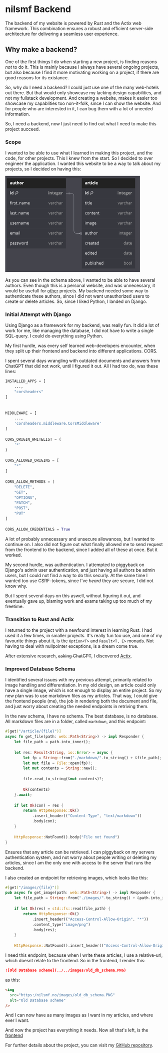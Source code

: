 # nilsmf Backend

The backend of my website is powered by Rust and the Actix web framework. This combination ensures a robust and efficient server-side architecture for delivering a seamless user experience.

## Why make a backend?

One of the first things I do when starting a new project, is finding reasons _not_ to do it. This is mainly because I always have several ongoing projects, but also because I find it more motivating working on a project, if there are good reasons for its existance.

So, why do I need a backend?
I could just use one of the many web-hotels out there.
But that would only showcase my lacking design capabilities, and not my fullstack development.
And creating a website, makes it easier too showcase my capablities too non-it-folk, since I can show the website.
And for people who are interested in it, I can bug them with a lot of uneeded information.

So, I need a backend, now I just need to find out what I need to make this project succeed.

### Scope

I wanted to be able to use what I learned in making this project, and the code, for other projects.
This I knew from the start. So I decided to over engineer the application.
I wanted this website to be a way to talk about my projects, so I decided on having this:

![Old Database scheme](../../images/old_db_schema.PNG)

As you can see in the schema above, I wanted to be able to have several authors. Even though this is a personal website, and was unnecessary, it would be usefull for [other](/projects/gnf) projects.
My backend needed some way to authenticate these authors, since I did not want unauthorized users to create or delete articles.
So, since I liked Python, I landed on Django.

### Initial Attempt with Django

Using Django as a framework for my backend, was really fun. It did a lot of work for me, like managing the database, I did not have to write a single SQL-query.
I could do everything using Python.

My first hurdle, was every self learned web-developers encounter, when they split up their frontend and backend into different applications. CORS.

I spent several days wrangling with outdated documents and answers from ChatGPT that did not work, until I figured it out. All I had too do, was these lines:

```python
INSTALLED_APPS = [
    ...,
    "corsheaders"
]


MIDDLEWARE = [
    ...,
    'corsheaders.middleware.CorsMiddleware'
]

CORS_ORIGIN_WHITELIST = (
    '*'
)

CORS_ALLOWED_ORIGINS = [
    "*"
]

CORS_ALLOW_METHODS = [
    "DELETE",
    "GET",
    "OPTIONS",
    "PATCH",
    "POST",
    "PUT"
]

CORS_ALLOW_CREDENTIALS = True
```

A lot of probably unnecessary and unsecure allowances, but I wanted to continue on. I also did not figure out what finally allowed me to send request from the frontend to the backend, since I added all of these at once.
But it worked.

My second hurdle, was authentication. I attempted to piggyback on Django's admin user authentication, and just having all authors be admin users, but I could not find a way to do this securly.
At the same time I wanted too use CSRF-tokens, since I've _heard_ they are secure, I did not know why.

But I spent several days on this aswell, without figuring it out, and eventually gave up,
blaming work and exams taking up too much of my freetime.

### Transition to Rust and Actix

I returned to the project with a newfound interest in learning Rust. I had used it a few times, in smaller projects. It's really fun too use, and one of my favourite things about it, is the `Option<T>`
and `Result<T, E>` monads. Not having to deal with nullpointer exceptions, is a dream come true.

After extensive research, ~~asking ChatGPT~~, I discovered [Actix](https://actix.rs/).

### Improved Database Schema

I identified several issues with my previous attempt, primarily related to image handling and differentiation. In my old design, an article could only have a single image, which is not enough to display an entire project.
So my new plan was to use markdown files as my articles. That way, I could give the frontend people (me),
the job in rendering both the document and file, and just worry about creating the needed endpoints in retriving them.

In the new schema, I have no schema. The best database, is no database.
All markdown files are in a folder, called `markdown`, and this endpoint:

```rust
#[get("/article/{file}")]
async fn get_file(path: web::Path<String>) -> impl Responder {
    let file_path = path.into_inner();

    let res: Result<String, io::Error> = async {
        let fp = String::from("./markdown/".to_string() + &file_path);
        let mut file = File::open(fp)?;
        let mut contents = String::new();

        file.read_to_string(&mut contents)?;

        Ok(contents)
    }.await;

    if let Ok(con) = res {
        return HttpResponse::Ok()
            .insert_header(("Content-Type", "text/markdown"))
            .body(con);
    }

    HttpResponse::NotFound().body("File not found")
}
```

Ensures that any article can be retrieved. I can piggyback on my servers authentication system, and not worry about people writing or deleting my articles, since I am the only one with access to the server that runs the backend.

I also created an endpoint for retrieving images, which looks like this:

```rust
#[get("/images/{file}")]
pub async fn get_image(path: web::Path<String>) -> impl Responder {
    let file_path = String::from("./images/".to_string() + &path.into_inner());

    if let Ok(res) = std::fs::read(file_path) {
        return HttpResponse::Ok()
            .insert_header(("Access-Control-Allow-Origin", "*"))
            .content_type("image/png")
            .body(res);
    }

    HttpResponse::NotFound().insert_header(("Access-Control-Allow-Origin", "*")).body("File not found")
```

I need this endpoint, because when I write these articles, I use a relative-url, which doesnt relate to the frontend. So in the frontend, I render this:

```markdown
![Old Database scheme](../../images/old_db_schema.PNG)
```

as this:

```html
<img
  src="https:/nilsmf.no/images/old_db_schema.PNG"
  alt="Old Database scheme"
/>
```

And I can now have as many images as I want in my articles, and where ever I want.

And now the project has everything it needs. Now all that's left, is the [frontend](/projects/frontend)

For further details about the project, you can visit my [GitHub repository](https://github.com/Neelzee/nilsmf-backend).
